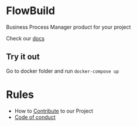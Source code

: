 # FlowBuild

Business Process Manager product for your project

Check our [docs](https://flowbuild.io)

## Try it out

Go to docker folder and run ```docker-compose up```

# Rules

- How to [Contribute](CONTRIBUITING.md) to our Project
- [Code of conduct](CODEOFCONDUCT.md)